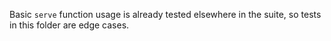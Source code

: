 Basic `serve` function usage is already tested elsewhere in the suite, so tests in this folder are edge cases.
